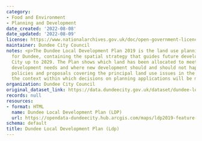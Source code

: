 ```yaml
---
category:
- Food and Environment
- Planning and Development
date_created: '2022-08-08'
date_updated: '2022-08-09'
license: https://www.nationalarchives.gov.uk/doc/open-government-licence/version/3/
maintainer: Dundee City Council
notes: <p>The Dundee Local Development Plan 2019 is the land use planning document
  for Dundee, containing the spatial strategy that guides future development in the
  City up to 2029. The Plan shows which land has been allocated to meet the City's
  development needs and where new development should and should not happen. It contains
  policies and proposals covering the principal land use issues in the City, and provides
  the context within which decisions on planning applications will be made. </p>
organization: Dundee City Council
original_dataset_link: https://data.dundeecity.gov.uk/dataset/dundee-local-development-plan-ldp
records: null
resources:
- format: HTML
  name: Dundee Local Development Plan (LDP)
  url: https://opendata-dundeecity.hub.arcgis.com/maps/ldp2019-feature-layers/about
schema: default
title: Dundee Local Development Plan (Ldp)
---
```

